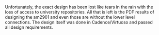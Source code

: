Unfortunately, the exact design has been lost like tears in the rain with the loss of access to university repositories.
All that is left is the PDF results of designing the am2901 and even those are without the lower level connections. 
The design itself was done in Cadence/Virtuoso and passed all design requirements.

